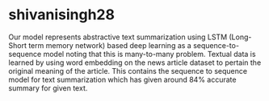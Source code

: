 # shivanisingh28
Our model represents abstractive text summarization using LSTM (Long-Short term memory network) based deep learning as a sequence-to-sequence model noting that this is many-to-many problem. Textual data is learned by using word embedding on the news article dataset to pertain the original meaning of the article. This contains the sequence to sequence model for text summarization which has given around 84% accurate summary for given text.
